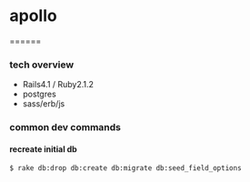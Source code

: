 # apollo
======

### tech overview

* Rails4.1 / Ruby2.1.2
* postgres
* sass/erb/js

### common dev commands

#### recreate initial db

    $ rake db:drop db:create db:migrate db:seed_field_options
